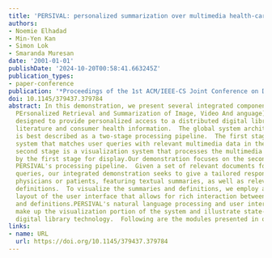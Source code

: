 ```yaml
---
title: 'PERSIVAL: personalized summarization over multimedia health-care information'
authors:
- Noemie Elhadad
- Min-Yen Kan
- Simon Lok
- Smaranda Muresan
date: '2001-01-01'
publishDate: '2024-10-20T00:58:41.663245Z'
publication_types:
- paper-conference
publication: '*Proceedings of the 1st ACM/IEEE-CS Joint Conference on Digital Libraries*'
doi: 10.1145/379437.379784
abstract: In this demonstration, we present several integrated components of PER SIVAL
  PErsonalized Retrieval and Summarization of Image, Video And anguage)[1], a system
  designed to provide personalized access to a distributed digital library of medical
  literature and consumer health information.  The global system architecture of PERSIVAL
  is best described as a two-stage processing pipeline.  The first stage is a retrieval
  system that matches user queries with relevant multimedia data in the library.  The
  second stage is a visualization system that processes the multimedia data matched
  by the first stage for display.Our demonstration focuses on the second stage of
  PERSIVAL's processing pipeline.  Given a set of relevant documents for certain predefined
  queries, our integrated demonstration seeks to give a tailored response for either
  physicians or patients, featuring textual summaries, as well as relevant medical
  definitions.  To visualize the summaries and definitions, we employ automated constraint-based
  layout of the user interface that allows for rich interaction between summaries
  and definitions.PERSIVAL's natural language processing and user interface modules
  make up the visualization portion of the system and illustrate state-of-the-art
  digital library technology.  Following are the modules presented in our demonstration.
links:
- name: URL
  url: https://doi.org/10.1145/379437.379784
---
```

